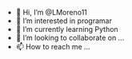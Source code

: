 - 👋 Hi, I’m @LMoreno11
- 👀 I’m interested in programar
- 🌱 I’m currently learning Python
- 💞️ I’m looking to collaborate on ...
- 📫 How to reach me ...

<!---
LMoreno11/LMoreno11 is a ✨ special ✨ repository because its `README.md` (this file) appears on your GitHub profile.
You can click the Preview link to take a look at your changes.
--->
